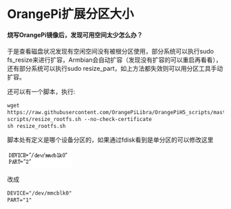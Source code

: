 # OrangePi扩展分区大小

#### 烧写OrangePi镜像后，发现可用空间太少怎么办？

于是查看磁盘状况发现有空闲空间没有被根分区使用，部分系统可以执行sudo fs\_resize来进行扩容，Armbian会自动扩容（发现没有扩容的可以重启再看看），还有部分系统可以执行sudo resize\_part，如上方法都失效则可以用分区工具手动扩容。

还可以有一个脚本，执行:

```
wget https://raw.githubusercontent.com/OrangePiLibra/OrangePiH5_scripts/master/platform-scripts/resize_rootfs.sh --no-check-certificate
sh resize_rootfs.sh
```

脚本处有定义是哪个设备分区的，如果通过fdisk看到是单分区的可以修改这里

![](/assets/kuo.png)

改成

```
DEVICE="/dev/mmcblk0"
PART="1"
```



